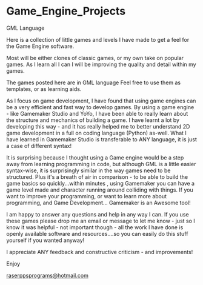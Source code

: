 # Game_Engine_Projects
GML Language

Here is a collection of little games and levels I have made to get a feel for the Game Engine software.

Most will be either clones of classic games, or my own take on popular games. As I learn all I can I will be improving the 
quality and detail within my games.

The games posted here are in GML language
Feel free to use them as templates, or as learning aids.

As I focus on game development, I have found that using game engines can be a very efficient and fast way to develop games.
By using a game engine - like Gamemaker Studio and YoYo, I have been able to really learn about the structure and mechanics 
of building a game. I have learnt a lot by developing this way - and it has really helped me to better understand 2D game development
in a full on coding language (Python) as-well. What I have learned in Gamemaker Studio is transferable to ANY language, it is just a case of different syntax! 

It is surprising because I thought using a  Game engine would be a step away from learning programming in code, but although GML is a little easier syntax-wise, it is surprisingly similar in the way games need to be structured. Plus it's a breath of air in comparison -
to be able to build the game basics so quickly...within minutes , using Gamemaker you can have a game level made and character running
around colliding with things. If you want to improve your programming, or want to learn more about programming, and Game Development...
Gamemaker is an Awesome tool!

I am happy to answer any questions and help in any way I can. If you use these games please drop me an email or message to 
let me know - just so I know it was helpful - not important though - all the work I have done is openly available software and 
resources....so you can easily do this stuff yourself if you wanted anyway!

I appreciate ANY feedback and constructive criticism - and improvements!

Enjoy

raserppsprograms@hotmail.com
